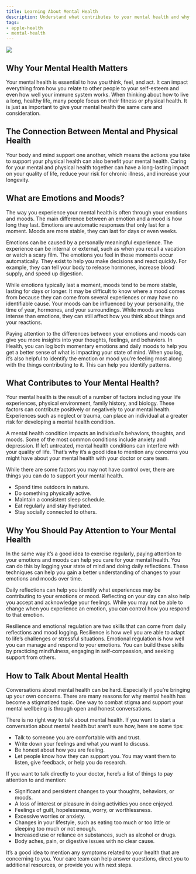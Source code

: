 ```yaml
---
title: Learning About Mental Health
description: Understand what contributes to your mental health and why it matters.
tags:
- apple-health
- mental-health
---
```


![ ](/images/Mental_Health_101_Article_Illustration.jpg)

## Why Your Mental Health Matters

Your mental health is essential to how you think, feel, and act. It can impact everything from how you relate to other people to your self-esteem and even how well your immune system works. When thinking about how to live a long, healthy life, many people focus on their fitness or physical health. It is just as important to give your mental health the same care and consideration.

## The Connection Between Mental and Physical Health

Your body and mind support one another, which means the actions you take to support your physical health can also benefit your mental health. Caring for your mental and physical health together can have a long-lasting impact on your quality of life, reduce your risk for chronic illness, and increase your longevity.

## What are Emotions and Moods?

The way you experience your mental health is often through your emotions and moods. The main difference between an emotion and a mood is how long they last. Emotions are automatic responses that only last for a moment. Moods are more stable, they can last for days or even weeks.

Emotions can be caused by a personally meaningful experience. The experience can be internal or external, such as when you recall a vacation or watch a scary film. The emotions you feel in those moments occur automatically. They exist to help you make decisions and react quickly. For example, they can tell your body to release hormones, increase blood supply, and speed up digestion.

While emotions typically last a moment, moods tend to be more stable, lasting for days or longer. It may be difficult to know where a mood comes from because they can come from several experiences or may have no identifiable cause. Your moods can be influenced by your personality, the time of year, hormones, and your surroundings. While moods are less intense than emotions, they can still affect how you think about things and your reactions.

Paying attention to the differences between your emotions and moods can give you more insights into your thoughts, feelings, and behaviors. In Health, you can log both momentary emotions and daily moods to help you get a better sense of what is impacting your state of mind. When you log, it’s also helpful to identify the emotion or mood you’re feeling most along with the things contributing to it. This can help you identify patterns.

## What Contributes to Your Mental Health?

Your mental health is the result of a number of factors including your life experiences, physical environment, family history, and biology. These factors can contribute positively or negatively to your mental health. Experiences such as neglect or trauma, can place an individual at a greater risk for developing a mental health condition.

A mental health condition impacts an individual’s behaviors, thoughts, and moods. Some of the most common conditions include anxiety and depression. If left untreated, mental health conditions can interfere with your quality of life. That’s why it’s a good idea to mention any concerns you might have about your mental health with your doctor or care team.

While there are some factors you may not have control over, there are things you can do to support your mental health.

- Spend time outdoors in nature.
- Do something physically active.
- Maintain a consistent sleep schedule.
- Eat regularly and stay hydrated.
- Stay socially connected to others.

## Why You Should Pay Attention to Your Mental Health

In the same way it’s a good idea to exercise regularly, paying attention to your emotions and moods can help you care for your mental health. You can do this by logging your state of mind and doing daily reflections. These techniques can help you gain a better understanding of changes to your emotions and moods over time.

Daily reflections can help you identify what experiences may be contributing to your emotions or mood. Reflecting on your day can also help you accept and acknowledge your feelings. While you may not be able to change when you experience an emotion, you can control how you respond to that emotion.

Resilience and emotional regulation are two skills that can come from daily reflections and mood logging. Resilience is how well you are able to adapt to life’s challenges or stressful situations. Emotional regulation is how well you can manage and respond to your emotions. You can build these skills by practicing mindfulness, engaging in self-compassion, and seeking support from others.

## How to Talk About Mental Health


Conversations about mental health can be hard. Especially if you’re bringing up your own concerns. There are many reasons for why mental health has become a stigmatized topic. One way to combat stigma and support your mental wellbeing is through open and honest conversations.

There is no right way to talk about mental health. If you want to start a conversation about mental health but aren’t sure how, here are some tips:

- Talk to someone you are comfortable with and trust.
- Write down your feelings and what you want to discuss.
- Be honest about how you are feeling.
- Let people know how they can support you. You may want them to listen, give feedback, or help you do research.

If you want to talk directly to your doctor, here’s a list of things to pay attention to and mention:

- Significant and persistent changes to your thoughts, behaviors, or moods.
- A loss of interest or pleasure in doing activities you once enjoyed.
- Feelings of guilt, hopelessness, worry, or worthlessness.
- Excessive worries or anxiety.
- Changes in your lifestyle, such as eating too much or too little or sleeping too much or not enough.
- Increased use or reliance on substances, such as alcohol or drugs.
- Body aches, pain, or digestive issues with no clear cause.

It’s a good idea to mention any symptoms related to your health that are concerning to you. Your care team can help answer questions, direct you to additional resources, or provide you with next steps.